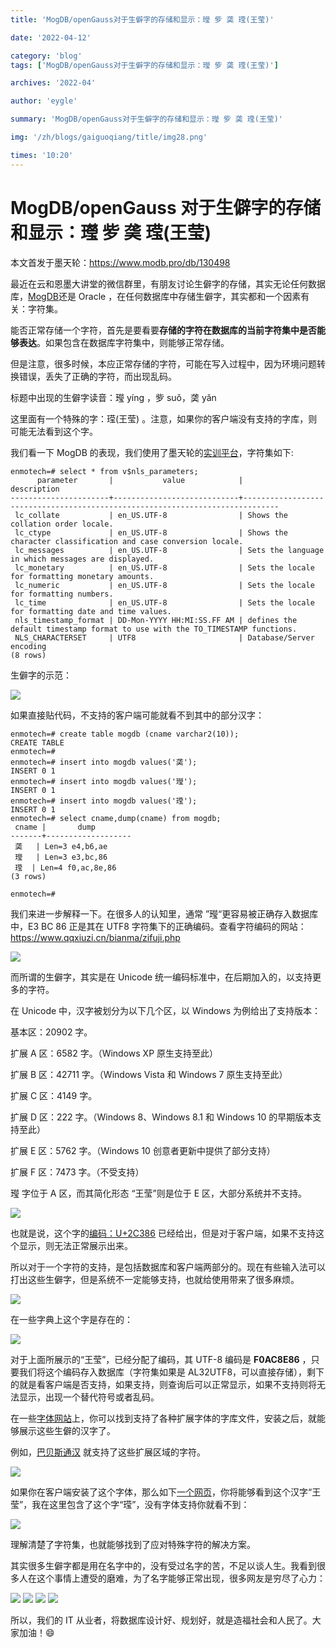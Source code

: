 ```yaml
---
title: 'MogDB/openGauss对于生僻字的存储和显示：㼆 㱔 䶮 𬎆(王莹)'

date: '2022-04-12'

category: 'blog'
tags: ['MogDB/openGauss对于生僻字的存储和显示：㼆 㱔 䶮 𬎆(王莹)']

archives: '2022-04'

author: 'eygle'

summary: 'MogDB/openGauss对于生僻字的存储和显示：㼆 㱔 䶮 𬎆(王莹)'

img: '/zh/blogs/gaiguoqiang/title/img28.png'

times: '10:20'
---
```


# MogDB/openGauss 对于生僻字的存储和显示：㼆 㱔 䶮 𬎆(王莹)

本文首发于墨天轮：https://www.modb.pro/db/130498

最近在云和恩墨大讲堂的微信群里，有朋友讨论生僻字的存储，其实无论任何数据库，[MogDB](https://www.mogdb.io/)还是 Oracle ，在任何数据库中存储生僻字，其实都和一个因素有关：字符集。

能否正常存储一个字符，首先是要看要**存储的字符在数据库的当前字符集中是否能够表达**。如果包含在数据库字符集中，则能够正常存储。

但是注意，很多时候，本应正常存储的字符，可能在写入过程中，因为环境问题转换错误，丢失了正确的字符，而出现乱码。

标题中出现的生僻字读音：㼆 yíng ，㱔 suǒ，䶮 yǎn

这里面有一个特殊的字：𬎆(王莹) 。注意，如果你的客户端没有支持的字库，则可能无法看到这个字。

我们看一下 MogDB 的表现，我们使用了墨天轮的[实训平台](https://www.modb.pro/databaseInfo)，字符集如下:

```
enmotech=# select * from v$nls_parameters;
      parameter       |           value            |                                 description
----------------------+----------------------------+------------------------------------------------------------------------------
 lc_collate           | en_US.UTF-8                | Shows the collation order locale.
 lc_ctype             | en_US.UTF-8                | Shows the character classification and case conversion locale.
 lc_messages          | en_US.UTF-8                | Sets the language in which messages are displayed.
 lc_monetary          | en_US.UTF-8                | Sets the locale for formatting monetary amounts.
 lc_numeric           | en_US.UTF-8                | Sets the locale for formatting numbers.
 lc_time              | en_US.UTF-8                | Sets the locale for formatting date and time values.
 nls_timestamp_format | DD-Mon-YYYY HH:MI:SS.FF AM | defines the default timestamp format to use with the TO_TIMESTAMP functions.
 NLS_CHARACTERSET     | UTF8                       | Database/Server encoding
(8 rows)
```

生僻字的示范：

<img src='./images/20211011-905a5181-b2c0-4501-86b4-8b2c9b3e3179.png'>

如果直接贴代码，不支持的客户端可能就看不到其中的部分汉字：

```
enmotech=# create table mogdb (cname varchar2(10));
CREATE TABLE
enmotech=#
enmotech=# insert into mogdb values('䶮');
INSERT 0 1
enmotech=# insert into mogdb values('㼆');
INSERT 0 1
enmotech=# insert into mogdb values('𬎆');
INSERT 0 1
enmotech=# select cname,dump(cname) from mogdb;
 cname |       dump
-------+-------------------
 䶮   | Len=3 e4,b6,ae
 㼆   | Len=3 e3,bc,86
 𬎆  | Len=4 f0,ac,8e,86
(3 rows)

enmotech=#
```

我们来进一步解释一下。在很多人的认知里，通常 ”㼆“更容易被正确存入数据库中，E3 BC 86 正是其在 UTF8 字符集下的正确编码。查看字符编码的网站：https://www.qqxiuzi.cn/bianma/zifuji.php

<img src='./images/20211008-c36e1bc0-17f4-49f4-8cb1-61971b9bf0e5.png'>

而所谓的生僻字，其实是在 Unicode 统一编码标准中，在后期加入的，以支持更多的字符。

在 Unicode 中，汉字被划分为以下几个区，以 Windows 为例给出了支持版本：

基本区：20902 字。

扩展 A 区：6582 字。（Windows XP 原生支持至此）

扩展 B 区：42711 字。（Windows Vista 和 Windows 7 原生支持至此）

扩展 C 区：4149 字。

扩展 D 区：222 字。（Windows 8、Windows 8.1 和 Windows 10 的早期版本支持至此）

扩展 E 区：5762 字。（Windows 10 创意者更新中提供了部分支持）

扩展 F 区：7473 字。（不受支持）

㼆 字位于 A 区，而其简化形态 “王莹”则是位于 E 区，大部分系统并不支持。

<img src='./images/20211011-2e1b2224-df8b-42c0-bf47-07bd596320c8.png'>

也就是说，这个字的[编码：U+2C386](http://yedict.com/zscontent.asp?uni=2C386) 已经给出，但是对于客户端，如果不支持这个显示，则无法正常展示出来。

所以对于一个字符的支持，是包括数据库和客户端两部分的。现在有些输入法可以打出这些生僻字，但是系统不一定能够支持，也就给使用带来了很多麻烦。

<img src='./images/v2-d37a6b5dfaf2110eaa75523cf1fce375_1440w.png'>

在一些字典上这个字是存在的：

<img src='./images/v2-e89e625dcef1890e1d948e3758d4a1b1_1440w.jpg'>

对于上面所展示的“王莹”，已经分配了编码，其 UTF-8 编码是 **F0AC8E86** ，只要我们将这个编码存入数据库（字符集如果是 AL32UTF8，可以直接存储），剩下的就是看客户端是否支持，如果支持，则查询后可以正常显示，如果不支持则将无法显示，出现一个替代符号或者乱码。

在一些[字体网站](https://www.maoken.com/)上，你可以找到支持了各种扩展字体的字库文件，安装之后，就能够展示这些生僻的汉字了。

例如，[巴贝斯通汉](https://www.maoken.com/freefonts/2803.html) 就支持了这些扩展区域的字符。

<img src='./images/maoken06_猫啃网-1.png'>

如果你在客户端安装了这个字体，那么如下[一个网页](https://unicode-table.com/en/2C386/)，你将能够看到这个汉字“王莹”，我在这里包含了这个字“𬎆”，没有字体支持你就看不到：

<img src='./images/20211009-db9569b9-e3ab-49df-b39c-6a2cfa344fda.png'>

理解清楚了字符集，也就能够找到了应对特殊字符的解决方案。

其实很多生僻字都是用在名字中的，没有受过名字的苦，不足以谈人生。我看到很多人在这个事情上遭受的磨难，为了名字能够正常出现，很多网友是穷尽了心力：

<img src='./images/20211012-1cb258f3-fe1d-41c2-a35c-41ed8b99e30d.png'>

<img src='./images/20211012-d99030e5-33ac-4163-88b6-dfd55a0d3a83.png'>

<img src='./images/20211012-90b3dd56-2f34-4bdc-89aa-66e9af91719f.png'>

<img src='./images/20211012-99845bb4-af10-4be6-8821-5ce4d2def343.png'>

所以，我们的 IT 从业者，将数据库设计好、规划好，就是造福社会和人民了。大家加油！😄
